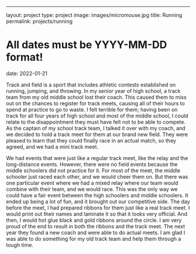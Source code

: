 ---
layout: project
type: project
image: images/micromouse.jpg
title: Running 
permalink: projects/running
# All dates must be YYYY-MM-DD format!
date: 2022-01-21

Track and field is a sport that includes athletic contests established on running, jumping, and throwing. In my senior year of high school, a track team from my old middle school lost their coach. This caused them to miss out on the chances to register for track meets, causing all of their hours to spend at practice to go to waste. I felt terrible for them; having been on track for all four years of high school and most of the middle school, I could relate to the disappointment they must have felt not to be able to compete. As the captain of my school track team, I talked it over with my coach, and we decided to hold a track meet for them at our brand new field. They were pleased to learn that they could finally race in an actual match, so they agreed, and we had a mini track meet.

We had events that were just like a regular track meet, like the relay and the long-distance events. However, there were no field events because the middle schoolers did not practice for it. For most of the meet, the middle schooler just raced each other, and we would cheer them on. But there was one particular event where we had a mixed relay where our team would combine with their team, and we would race. This was the only way we could have a fair event between the high schoolers and middle schoolers. It ended up being a lot of fun, and it brought out our competitive side. The day before the meet, I had prepared ribbons for them just like a real track meet. I would print out their names and laminate it so that it looks very official. And then, I would hot glue black and gold ribbons around the circle. I am very proud of the end to result in both the ribbons and the track meet. The next year they found a new coach and were able to do actual meets. I am glad I was able to do something for my old track team and help them through a tough time.
